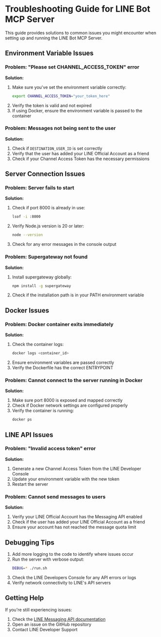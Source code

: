 # Troubleshooting Guide for LINE Bot MCP Server

This guide provides solutions to common issues you might encounter when setting up and running the LINE Bot MCP Server.

## Environment Variable Issues

### Problem: "Please set CHANNEL_ACCESS_TOKEN" error

**Solution:**
1. Make sure you've set the environment variable correctly:
   ```bash
   export CHANNEL_ACCESS_TOKEN="your_token_here"
   ```
2. Verify the token is valid and not expired
3. If using Docker, ensure the environment variable is passed to the container

### Problem: Messages not being sent to the user

**Solution:**
1. Check if `DESTINATION_USER_ID` is set correctly
2. Verify that the user has added your LINE Official Account as a friend
3. Check if your Channel Access Token has the necessary permissions

## Server Connection Issues

### Problem: Server fails to start

**Solution:**
1. Check if port 8000 is already in use:
   ```bash
   lsof -i :8000
   ```
2. Verify Node.js version is 20 or later:
   ```bash
   node --version
   ```
3. Check for any error messages in the console output

### Problem: Supergateway not found

**Solution:**
1. Install supergateway globally:
   ```bash
   npm install -g supergateway
   ```
2. Check if the installation path is in your PATH environment variable

## Docker Issues

### Problem: Docker container exits immediately

**Solution:**
1. Check the container logs:
   ```bash
   docker logs <container_id>
   ```
2. Ensure environment variables are passed correctly
3. Verify the Dockerfile has the correct ENTRYPOINT

### Problem: Cannot connect to the server running in Docker

**Solution:**
1. Make sure port 8000 is exposed and mapped correctly
2. Check if Docker network settings are configured properly
3. Verify the container is running:
   ```bash
   docker ps
   ```

## LINE API Issues

### Problem: "Invalid access token" error

**Solution:**
1. Generate a new Channel Access Token from the LINE Developer Console
2. Update your environment variable with the new token
3. Restart the server

### Problem: Cannot send messages to users

**Solution:**
1. Verify your LINE Official Account has the Messaging API enabled
2. Check if the user has added your LINE Official Account as a friend
3. Ensure your account has not reached the message quota limit

## Debugging Tips

1. Add more logging to the code to identify where issues occur
2. Run the server with verbose output:
   ```bash
   DEBUG=* ./run.sh
   ```
3. Check the LINE Developers Console for any API errors or logs
4. Verify network connectivity to LINE's API servers

## Getting Help

If you're still experiencing issues:
1. Check the [LINE Messaging API documentation](https://developers.line.biz/en/docs/messaging-api/)
2. Open an issue on the GitHub repository
3. Contact LINE Developer Support
